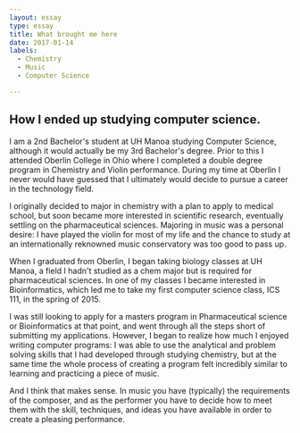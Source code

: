 ```yaml
---
layout: essay
type: essay
title: What brought me here
date: 2017-01-14
labels:
  - Chemistry
  - Music
  - Computer Science

---
```

## How I ended up studying computer science.

I am a 2nd Bachelor's student at UH Manoa studying Computer Science, although it would actually be my 3rd Bachelor's degree. Prior to this I attended Oberlin College in Ohio where I completed a double degree program in Chemistry and Violin performance. During my time at Oberlin I never would have guessed that I ultimately would decide to pursue a career in the technology field.

I originally decided to major in chemistry with a plan to apply to medical school, but soon became more interested in scientific research, eventually settling on the pharmaceutical sciences. Majoring in music was a personal desire: I have played the violin for most of my life and the chance to study at an internationally reknowned music conservatory was too good to pass up.

When I graduated from Oberlin, I began taking biology classes at UH Manoa, a field I hadn't studied as a chem major but is required for pharmaceutical sciences. In one of my classes I became interested in Bioinformatics, which led me to take my first computer science class, ICS 111, in the spring of 2015. 

I was still looking to apply for a masters program in Pharmaceutical science or Bioinformatics at that point, and went through all the steps short of submitting my applications. However, I began to realize how much I enjoyed writing computer programs: I was able to use the analytical and problem solving skills that I had developed through studying chemistry, but at the same time the whole process of creating a program felt incredibly similar to learning and practicing a piece of music.

And I think that makes sense. In music you have (typically) the requirements of the composer, and as the performer you have to decide how to meet them with the skill, techniques, and ideas you have available in order to create a pleasing performance. 
